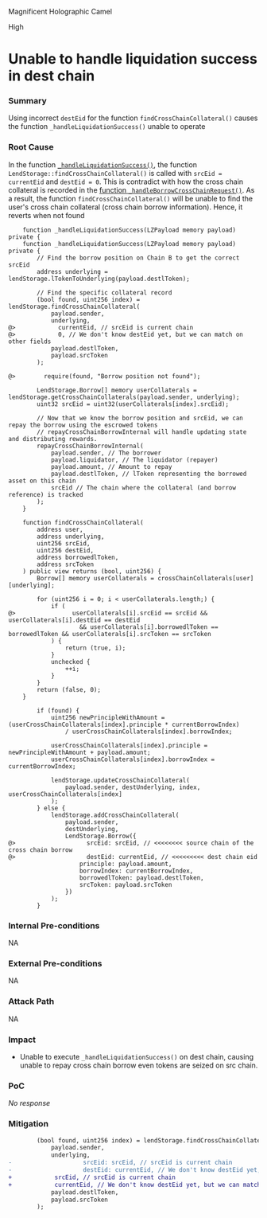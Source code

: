Magnificent Holographic Camel

High

# Unable to handle liquidation success in dest chain

### Summary

Using incorrect `destEid` for the function `findCrossChainCollateral()` causes the function `_handleLiquidationSuccess()` unable to operate

### Root Cause

In the function [`_handleLiquidationSuccess()`](https://github.com/sherlock-audit/2025-05-lend-audit-contest/blob/main/Lend-V2/src/LayerZero/CrossChainRouter.sol#L443), the function `LendStorage::findCrossChainCollateral()` is called with `srcEid = currentEid` and `destEid = 0`. This is contradict with how the cross chain collateral is recorded in the [function `_handleBorrowCrossChainRequest()`](https://github.com/sherlock-audit/2025-05-lend-audit-contest/blob/main/Lend-V2/src/LayerZero/CrossChainRouter.sol#L630-L653).
As a result, the function `findCrossChainCollateral()` will be unable to find the user's cross chain collateral (cross chain borrow information). Hence, it reverts when not found
```solidity
    function _handleLiquidationSuccess(LZPayload memory payload) private {
    function _handleLiquidationSuccess(LZPayload memory payload) private {
        // Find the borrow position on Chain B to get the correct srcEid
        address underlying = lendStorage.lTokenToUnderlying(payload.destlToken);

        // Find the specific collateral record
        (bool found, uint256 index) = lendStorage.findCrossChainCollateral(
            payload.sender,
            underlying,
@>            currentEid, // srcEid is current chain
@>            0, // We don't know destEid yet, but we can match on other fields
            payload.destlToken,
            payload.srcToken
        );

@>        require(found, "Borrow position not found");

        LendStorage.Borrow[] memory userCollaterals = lendStorage.getCrossChainCollaterals(payload.sender, underlying);
        uint32 srcEid = uint32(userCollaterals[index].srcEid);

        // Now that we know the borrow position and srcEid, we can repay the borrow using the escrowed tokens
        // repayCrossChainBorrowInternal will handle updating state and distributing rewards.
        repayCrossChainBorrowInternal(
            payload.sender, // The borrower
            payload.liquidator, // The liquidator (repayer)
            payload.amount, // Amount to repay
            payload.destlToken, // lToken representing the borrowed asset on this chain
            srcEid // The chain where the collateral (and borrow reference) is tracked
        );
    }
```

```solidity
    function findCrossChainCollateral(
        address user,
        address underlying,
        uint256 srcEid,
        uint256 destEid,
        address borrowedlToken,
        address srcToken
    ) public view returns (bool, uint256) {
        Borrow[] memory userCollaterals = crossChainCollaterals[user][underlying];

        for (uint256 i = 0; i < userCollaterals.length;) {
            if (
@>                userCollaterals[i].srcEid == srcEid && userCollaterals[i].destEid == destEid
                    && userCollaterals[i].borrowedlToken == borrowedlToken && userCollaterals[i].srcToken == srcToken
            ) {
                return (true, i);
            }
            unchecked {
                ++i;
            }
        }
        return (false, 0);
    }
```

```solidity
        if (found) {
            uint256 newPrincipleWithAmount = (userCrossChainCollaterals[index].principle * currentBorrowIndex)
                / userCrossChainCollaterals[index].borrowIndex;

            userCrossChainCollaterals[index].principle = newPrincipleWithAmount + payload.amount;
            userCrossChainCollaterals[index].borrowIndex = currentBorrowIndex;

            lendStorage.updateCrossChainCollateral(
                payload.sender, destUnderlying, index, userCrossChainCollaterals[index]
            );
        } else {
            lendStorage.addCrossChainCollateral(
                payload.sender,
                destUnderlying,
                LendStorage.Borrow({
@>                    srcEid: srcEid, // <<<<<<<< source chain of the cross chain borrow
@>                    destEid: currentEid, // <<<<<<<<< dest chain eid
                    principle: payload.amount,
                    borrowIndex: currentBorrowIndex,
                    borrowedlToken: payload.destlToken,
                    srcToken: payload.srcToken
                })
            );
        }
```

### Internal Pre-conditions

NA

### External Pre-conditions

NA

### Attack Path

NA

### Impact

- Unable to execute `_handleLiquidationSuccess()` on dest chain, causing unable to repay cross chain borrow even tokens are seized on src chain.

### PoC

_No response_

### Mitigation

```diff
        (bool found, uint256 index) = lendStorage.findCrossChainCollateral(
            payload.sender,
            underlying,
-                    srcEid: srcEid, // srcEid is current chain
-                    destEid: currentEid, // We don't know destEid yet, but we can match on other fields
+            srcEid, // srcEid is current chain
+            currentEid, // We don't know destEid yet, but we can match on other fields
            payload.destlToken,
            payload.srcToken
        );
```